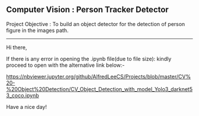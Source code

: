 ## Computer Vision : Person Tracker Detector

Project Objective : To build an object detector for the detection of person figure in the images path.


--------------------------------------------------------------------------------------

Hi there,

If there is any error in opening the .ipynb file(due to file size): kindly proceed to open with the alternative link below:-

https://nbviewer.jupyter.org/github/AlfredLeeCS/Projects/blob/master/CV%20-%20Object%20Detection/CV_Object_Detection_with_model_Yolo3_darknet53_coco.ipynb


Have a nice day!
